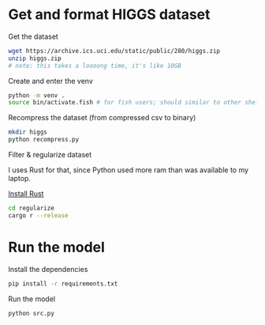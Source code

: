 # Get and format HIGGS dataset

Get the dataset
```sh
wget https://archive.ics.uci.edu/static/public/280/higgs.zip
unzip higgs.zip
# note: this takes a loooong time, it's like 10GB
```

Create and enter the venv
```sh
python -m venv .
source bin/activate.fish # for fish users; should similar to other shells
```

Recompress the dataset (from compressed csv to binary)
```sh
mkdir higgs
python recompress.py
```

Filter & regularize dataset

I uses Rust for that, since Python used more ram than was available to my laptop.

[Install Rust](https://doc.rust-lang.org/cargo/getting-started/installation.html)
```sh
cd regularize
cargo r --release
```

# Run the model

Install the dependencies
```sh
pip install -r requirements.txt
```

Run the model
```sh
python src.py
```
